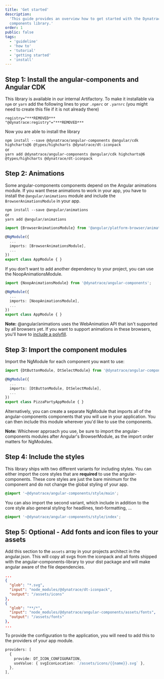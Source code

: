 ```yaml
---
title: 'Get started'
description:
  'This guide provides an overview how to get started with the Dynatrace Angular
  components library.'
order: 1
public: false
tags:
  - 'guideline'
  - 'how to'
  - 'tutorial'
  - 'getting started'
  - 'install'
---
```


## Step 1: Install the angular-components and Angular CDK

This library is available in our internal Artifactory. To make it installable
via `npm` or `yarn` add the following lines to your `.npmrc` or `.yarnrc` (you
might need to create this file if it is not already there)

```
registry="***REMOVED***
"@dynatrace:registry"="***REMOVED***
```

Now you are able to install the library

`npm install --save @dynatrace/angular-components @angular/cdk highcharts@6 @types/highcharts @dynatrace/dt-iconpack`  
or  
`yarn add @dynatrace/angular-components @angular/cdk highcharts@6 @types/highcharts @dynatrace/dt-iconpack`

## Step 2: Animations

Some angular-components components depend on the Angular animations module. If
you want these animations to work in your app, you have to install the
`@angular/animations` module and include the `BrowserAnimationsModule` in your
app.

`npm install --save @angular/animations`  
or  
`yarn add @angular/animations`

```typescript
import {BrowserAnimationsModule} from '@angular/platform-browser/animations';

@NgModule({
  ...
  imports: [BrowserAnimationsModule],
  ...
})
export class AppModule { }
```

If you don't want to add another dependency to your project, you can use the
NoopAnimationsModule.

```typescript
import {NoopAnimationsModule} from '@dynatrace/angular-components';

@NgModule({
  ...
  imports: [NoopAnimationsModule],
  ...
})
export class AppModule { }
```

**Note:** @angular/animations uses the WebAnimation API that isn't supported by
all browsers yet. If you want to support animations in these browsers, you'll
have to
[include a polyfill](https://github.com/web-animations/web-animations-js).

## Step 3: Import the component modules

Import the NgModule for each component you want to use:

```typescript
import {DtButtonModule, DtSelectModule} from '@dynatrace/angular-components';

@NgModule({
  ...
  imports: [DtButtonModule, DtSelectModule],
  ...
})
export class PizzaPartyAppModule { }
```

Alternatively, you can create a separate NgModule that imports all of the
angular-components components that you will use in your application. You can
then include this module wherever you'd like to use the components.

**Note:** Whichever approach you use, be sure to import the angular-components
modules after Angular's BrowserModule, as the import order matters for
NgModules.

## Step 4: Include the styles

This library ships with two different variants for including styles. You can
either import the core styles that are **required** to use the
angular-components. These core styles are just the bare minimum for the
component and do not change the global styling of your app.

```scss
@import '~@dynatrace/angular-components/style/main';
```

You can also import the second variant, which include in addition to the core
style also general styling for headlines, text-formatting, ...

```scss
@import '~@dynatrace/angular-components/style/index';
```

## Step 5: Optional - Add fonts and icon files to your assets

Add this section to the `assets` array in your projects architect in the
angular.json. This will copy all svgs from the iconpack and all fonts shipped
with the angular-components-library to your dist package and will make angular
aware of the file dependencies.

```json
...
{
  "glob": "*.svg",
  "input": "node_modules/@dynatrace/dt-iconpack",
  "output": "/assets/icons"
},
{
  "glob": "**/*",
  "input": "node_modules/@dynatrace/angular-components/assets/fonts",
  "output": "/assets/fonts"
},
...
```

To provide the configuration to the application, you will need to add this to
the providers of your app module.

```typescript
providers: [
  {
    provide: DT_ICON_CONFIGURATION,
    useValue: { svgIconLocation: `/assets/icons/{{name}}.svg` },
  },
],
```
